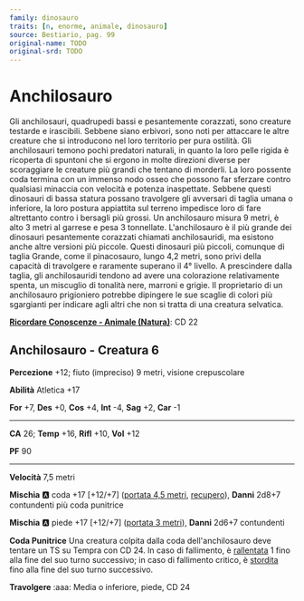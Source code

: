 ```yaml
---
family: dinosauro
traits: [n, enorme, animale, dinosauro]
source: Bestiario, pag. 99
original-name: TODO
original-srd: TODO
---
```


# Anchilosauro

Gli anchilosauri, quadrupedi bassi e pesantemente corazzati, sono creature testarde e irascibili. Sebbene siano erbivori, sono noti per attaccare le altre creature che si introducono nel loro territorio per pura ostilità. Gli anchilosauri temono pochi predatori naturali, in quanto la loro pelle rigida è ricoperta di spuntoni che si ergono in molte direzioni diverse per scoraggiare le creature più grandi che tentano di morderli. La loro possente coda termina con un immenso nodo osseo che possono far sferzare contro qualsiasi minaccia con velocità e potenza inaspettate. Sebbene questi dinosauri di bassa statura possano travolgere gli avversari di taglia umana o inferiore, la loro postura appiattita sul terreno impedisce loro di fare altrettanto contro i bersagli più grossi. Un anchilosauro misura 9 metri, è alto 3 metri al garrese e pesa 3 tonnellate. L'anchilosauro è il più grande dei dinosauri pesantemente corazzati chiamati anchilosauridi, ma esistono anche altre versioni più piccole. Questi dinosauri più piccoli, comunque di taglia Grande, come il pinacosauro, lungo 4,2 metri, sono privi della capacità di travolgere e raramente superano il 4° livello. A prescindere dalla taglia, gli anchilosauridi tendono ad avere una colorazione relativamente spenta, un miscuglio di tonalità nere, marroni e grigie. Il proprietario di un anchilosauro prigioniero potrebbe dipingere le sue scaglie di colori più sgargianti per indicare agli altri che non si tratta di una creatura selvatica.

**[Ricordare Conoscenze - Animale (Natura)](/azioni/ricordare-conoscenze)**: CD 22

## Anchilosauro - Creatura 6

**Percezione** +12; fiuto (impreciso) 9 metri, visione crepuscolare

**Abilità** Atletica +17

**For** +7, **Des** +0, **Cos** +4, **Int** -4, **Sag** +2, **Car** -1

***

**CA** 26; **Temp** +16, **Rifl** +10, **Vol** +12

**PF** 90

***

**Velocità** 7,5 metri

**Mischia** :a: coda +17 \[+12/+7] ([portata 4,5 metri](/tratti/portata), [recupero](/tratti/recupero)), **Danni** 2d8+7 contundenti più coda punitrice

**Mischia** :a: piede +17 \[+12/+7] ([portata 3 metri](/tratti/portata)), **Danni** 2d6+7 contundenti

**Coda Punitrice** Una creatura colpita dalla coda dell'anchilosauro deve tentare un TS su Tempra con CD 24. ln caso di fallimento, è [rallentata](/condizioni/rallentato) 1 fino alla fine del suo turno successivo; in caso di fallimento critico, è [stordita](/condizioni/stordito) fino alla fine del suo turno successivo.

**Travolgere** :aaa: Media o inferiore, piede, CD 24

